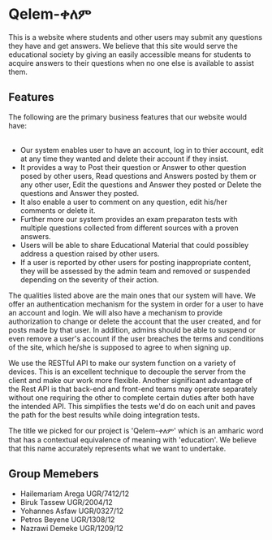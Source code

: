 # Qelem-ቀለም
This is a website where students and other users may submit any questions they have and get answers. We believe that this site would serve the educational society by giving an easily accessible means for students to acquire answers to their questions when no one else is available to assist them.

## Features
The following are the primary business features that our website would have:<br /><br /> 
- Our system enables user to have an account, log in to thier account, edit at any time they wanted and delete their account if they insist.<br />
- It provides a way to Post their question or Answer to other question posed by other users, Read questions and Answers posted by them or any other user, Edit the questions and Answer they posted or Delete the questions and Answer they posted.<br />
- It also enable a user to comment on any question, edit his/her comments or delete it.<br />
- Further more our system provides an exam preparaton tests with multiple questions collected from different sources with a proven answers.<br />
- Users will be able to share Educational Material that could possibley address a question raised by other users.<br />
- If a user is reported by other users for posting inappropriate content, they will be assessed by the admin team and removed or suspended depending on the severity of their action.
           
The qualities listed above are the main ones that our system will have. We offer an authentication mechanism for the system in order for a user to have an account and login. We will also have a mechanism to provide authorization to change or delete the account that the user created, and for posts made by that user. In addition, admins should be able to suspend or even remove a user's account if the user breaches the terms and conditions of the site, which he/she is supposed to agree to when signing up.

We use the RESTful API to make our system function on a variety of devices. This is an excellent technique to decouple the server from the client and make our work more flexible.
Another significant advantage of the Rest API is that back-end and front-end teams may operate separately without one requiring the other to complete certain duties after both have the intended API. This simplifies the tests we'd do on each unit and paves the path for the best results while doing integration tests.
         
The title we picked for our project is 'Qelem-ቀለም' which is an amharic word that has a contextual equivalence of meaning with 'education'. We believe that this name accurately represents what we want to undertake.

## Group Memebers
- Hailemariam Arega    UGR/7412/12
- Biruk Tassew         UGR/2004/12
- Yohannes Asfaw       UGR/0327/12
- Petros Beyene        UGR/1308/12
- Nazrawi Demeke       UGR/1209/12
